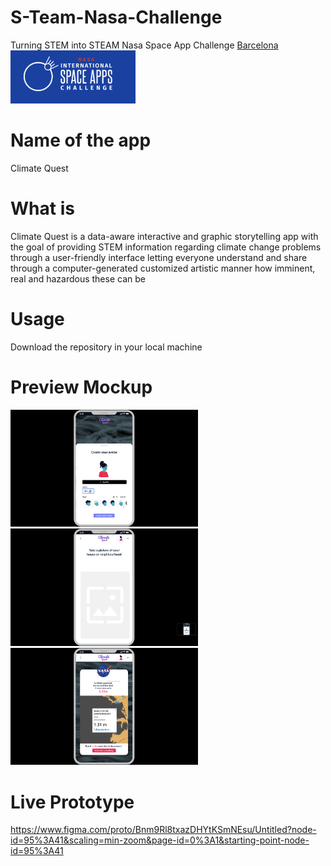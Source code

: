 # S-Team-Nasa-Challenge
Turning STEM into STEAM Nasa Space App Challenge [Barcelona](https://2022.spaceappschallenge.org/locations/barcelona/welcome) 
<img src="/images/nasa-space-apps.png" width="200">

# Name of the app

Climate Quest

# What is 

Climate Quest is a data-aware interactive and graphic storytelling app with the goal of providing STEM information regarding climate change problems through a user-friendly interface letting everyone understand and share through a computer-generated customized artistic manner how imminent, real and hazardous these can be

# Usage

Download the repository in your local machine


# Preview Mockup

<img src="/images/image1.png" width="300">
<img src="/images/image2.png" width="300">
<img src="/images/image3.png" width="300">

# Live Prototype
https://www.figma.com/proto/Bnm9Rl8txazDHYtKSmNEsu/Untitled?node-id=95%3A41&scaling=min-zoom&page-id=0%3A1&starting-point-node-id=95%3A41
